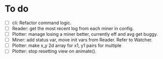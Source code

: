 # To do
  - [ ] cli: Refactor command logic.
  - [ ] Reader: get the most recent log from each miner in config.
  - [ ] Plotter: manage losing a miner better, currently eff and avg get buggy.
  - [ ] Miner: add status var, move init vars from Reader. Refer to Watcher.
  - [ ] Plotter: make x_y 2d array for x1, y1 pairs for multiple
  - [ ] Plotter: stop resetting view on animate().
